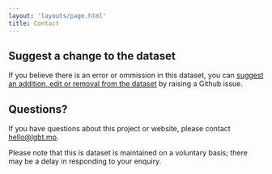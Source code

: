 ```yaml
---
layout: 'layouts/page.html'
title: Contact
---
```


## Suggest a change to the dataset

If you believe there is an error or ommission in this dataset, you can [suggest an addition, edit or removal from the dataset](/contribute) by raising a Github issue.

## Questions?

If you have questions about this project or website, please contact <hello@lgbt.mp>.

Please note that this is dataset is maintained on a voluntary basis; there may be a delay in responding to your enquiry.